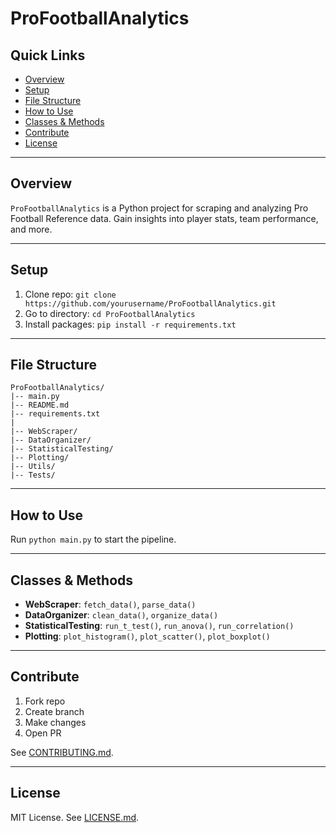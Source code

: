 # ProFootballAnalytics

## Quick Links

- [Overview](#overview)
- [Setup](#setup)
- [File Structure](#file-structure)
- [How to Use](#how-to-use)
- [Classes & Methods](#classes--methods)
- [Contribute](#contribute)
- [License](#license)

---

## Overview

`ProFootballAnalytics` is a Python project for scraping and analyzing Pro Football Reference data. Gain insights into player stats, team performance, and more.

---

## Setup

1. Clone repo: `git clone https://github.com/yourusername/ProFootballAnalytics.git`
2. Go to directory: `cd ProFootballAnalytics`
3. Install packages: `pip install -r requirements.txt`

---

## File Structure

```
ProFootballAnalytics/
|-- main.py
|-- README.md
|-- requirements.txt
|
|-- WebScraper/
|-- DataOrganizer/
|-- StatisticalTesting/
|-- Plotting/
|-- Utils/
|-- Tests/
```

---

## How to Use

Run `python main.py` to start the pipeline.

---

## Classes & Methods

- **WebScraper**: `fetch_data()`, `parse_data()`
- **DataOrganizer**: `clean_data()`, `organize_data()`
- **StatisticalTesting**: `run_t_test()`, `run_anova()`, `run_correlation()`
- **Plotting**: `plot_histogram()`, `plot_scatter()`, `plot_boxplot()`

---

## Contribute

1. Fork repo
2. Create branch
3. Make changes
4. Open PR

See [CONTRIBUTING.md](CONTRIBUTING.md).

---

## License

MIT License. See [LICENSE.md](LICENSE.md).